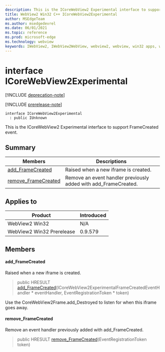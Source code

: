 ```yaml
---
description: This is the ICoreWebView2 Experimental interface to support FrameCreated event.
title: WebView2 Win32 C++ ICoreWebView2Experimental
author: MSEdgeTeam
ms.author: msedgedevrel
ms.date: 06/01/2021
ms.topic: reference
ms.prod: microsoft-edge
ms.technology: webview
keywords: IWebView2, IWebView2WebView, webview2, webview, win32 apps, win32, edge, ICoreWebView2, ICoreWebView2Controller, browser control, edge html, ICoreWebView2Experimental
---
```


# interface ICoreWebView2Experimental

[!INCLUDE [deprecation-note](../includes/deprecation-note.md)]

[!INCLUDE [prerelease-note](../includes/prerelease-note.md)]

```
interface ICoreWebView2Experimental
  : public IUnknown
```

This is the ICoreWebView2 Experimental interface to support FrameCreated event.

## Summary

 Members                        | Descriptions
--------------------------------|---------------------------------------------
[add_FrameCreated](#add_framecreated) | Raised when a new iframe is created.
[remove_FrameCreated](#remove_framecreated) | Remove an event handler previously added with add_FrameCreated.

## Applies to

Product                         | Introduced
--------------------------------|---------------------------------------------
WebView2 Win32            |    N/A
WebView2 Win32 Prerelease |    0.9.579

## Members

#### add_FrameCreated

Raised when a new iframe is created.

> public HRESULT [add_FrameCreated](#add_framecreated)(ICoreWebView2ExperimentalFrameCreatedEventHandler * eventHandler, EventRegistrationToken * token)

Use the CoreWebView2Frame.add_Destroyed to listen for when this iframe goes away.

#### remove_FrameCreated

Remove an event handler previously added with add_FrameCreated.

> public HRESULT [remove_FrameCreated](#remove_framecreated)(EventRegistrationToken token)

